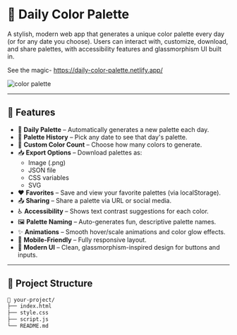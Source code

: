 # 🎨 Daily Color Palette

A stylish, modern web app that generates a unique color palette every day (or for any date you choose). Users can interact with, customize, download, and share palettes, with accessibility features and glassmorphism UI built in.

See the magic- https://daily-color-palette.netlify.app/

![color palette](https://github.com/user-attachments/assets/a1807698-123d-438a-b4ac-df4cd1e4a293)


---

## 🚀 Features

- 🔁 **Daily Palette** – Automatically generates a new palette each day.
- 📅 **Palette History** – Pick any date to see that day's palette.
- 🔢 **Custom Color Count** – Choose how many colors to generate.
- 📥 **Export Options** – Download palettes as:
  - Image (.png)
  - JSON file
  - CSS variables
  - SVG
- ❤️ **Favorites** – Save and view your favorite palettes (via localStorage).
- 📤 **Sharing** – Share a palette via URL or social media.
- ♿ **Accessibility** – Shows text contrast suggestions for each color.
- 🖼️ **Palette Naming** – Auto-generates fun, descriptive palette names.
- ✨ **Animations** – Smooth hover/scale animations and color glow effects.
- 📱 **Mobile-Friendly** – Fully responsive layout.
- 🧊 **Modern UI** – Clean, glassmorphism-inspired design for buttons and inputs.

---

## 📂 Project Structure

```bash
📁 your-project/
├── index.html
├── style.css
├── script.js
└── README.md
